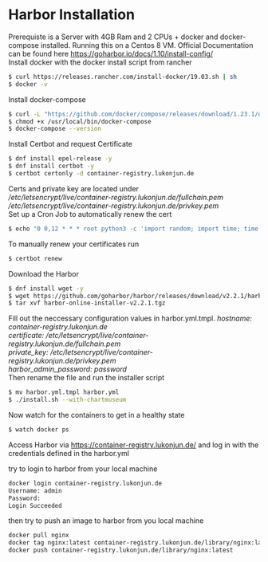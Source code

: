 # Harbor Installation
Prerequiste is a Server with 4GB Ram and 2 CPUs + docker and docker-compose installed. Running this on a Centos 8 VM.
Official Documentation can be found here https://goharbor.io/docs/1.10/install-config/  
Install docker with the docker install script from rancher
```bash
$ curl https://releases.rancher.com/install-docker/19.03.sh | sh
$ docker -v
```
Install docker-compose
```bash
$ curl -L "https://github.com/docker/compose/releases/download/1.23.1/docker-compose-$(uname -s)-$(uname -m)" -o /usr/local/bin/docker-compose
$ chmod +x /usr/local/bin/docker-compose
$ docker-compose --version
```
Install Certbot and request Certificate
```bash
$ dnf install epel-release -y
$ dnf install certbot -y
$ certbot certonly -d container-registry.lukonjun.de
```
Certs and private key are located under  
*/etc/letsencrypt/live/container-registry.lukonjun.de/fullchain.pem*  
*/etc/letsencrypt/live/container-registry.lukonjun.de/privkey.pem*  
Set up a Cron Job to automatically renew the cert  
```bash
$ echo "0 0,12 * * * root python3 -c 'import random; import time; time.sleep(random.random() * 3600)' && certbot renew -q" | sudo tee -a /etc/crontab > /dev/null
```
To manually renew your certificates run
```bash
$ certbot renew
```
Download the Harbor
```bash
$ dnf install wget -y
$ wget https://github.com/goharbor/harbor/releases/download/v2.2.1/harbor-online-installer-v2.2.1.tgz
$ tar xvf harbor-online-installer-v2.2.1.tgz
```
Fill out the neccessary configuration values in harbor.yml.tmpl. 
*hostname: container-registry.lukonjun.de  
certificate: /etc/letsencrypt/live/container-registry.lukonjun.de/fullchain.pem  
private_key: /etc/letsencrypt/live/container-registry.lukonjun.de/privkey.pem  
harbor_admin_password:  password*  
Then rename the file and run the installer script  
```bash
$ mv harbor.yml.tmpl harbor.yml
$ ./install.sh --with-chartmuseum
```
Now watch for the containers to get in a healthy state
```bash
$ watch docker ps
```
Access Harbor via https://container-registry.lukonjun.de/ and log in with the credentials defined in the harbor.yml

try to login to harbor from your local machine
```bash
docker login container-registry.lukonjun.de
Username: admin
Password:
Login Succeeded
```
then try to push an image to harbor from you local machine
```bash
docker pull nginx
docker tag nginx:latest container-registry.lukonjun.de/library/nginx:latest
docker push container-registry.lukonjun.de/library/nginx:latest
```
